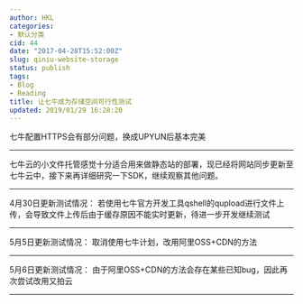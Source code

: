 ```yaml
---
author: HKL
categories:
- 默认分类
cid: 44
date: "2017-04-28T15:52:00Z"
slug: qiniu-website-storage
status: publish
tags:
- Blog
- Reading
title: 让七牛成为存储空间可行性测试
updated: 2019/01/29 16:28:20
---
```



七牛配置HTTPS会有部分问题，换成UPYUN后基本完美


------
七牛云的小文件托管感觉十分适合用来做静态站的部署，现已经将网站同步更新至七牛云中，接下来再详细研究一下SDK，继续观察其他问题。


------
4月30日更新测试情况：
若使用七牛官方开发工具qshell的qupload进行文件上传，会导致文件上传后由于缓存原因不能实时更新，待进一步开发继续测试

------
5月5日更新测试情况：
取消使用七牛计划，改用阿里OSS+CDN的方法

------
5月6日更新测试情况：
由于阿里OSS+CDN的方法会存在某些已知bug，因此再次尝试改用又拍云

------